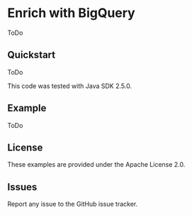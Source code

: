 # Enrich with BigQuery

ToDo

## Quickstart

ToDo

This code was tested with Java SDK 2.5.0.

## Example

ToDo

## License

These examples are provided under the Apache License 2.0.

## Issues

Report any issue to the GitHub issue tracker.
